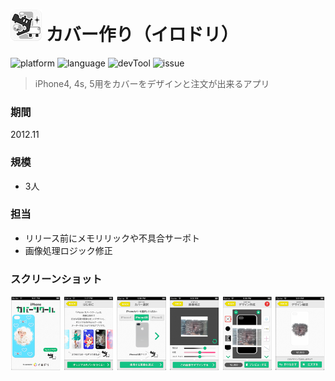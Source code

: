 # ![](https://github.com/Noodlekim/RESUME/blob/master/images/kabatukuri.png?raw=true=50x50) カバー作り（イロドリ）

![platform](https://img.shields.io/badge/platform-iOS-blue.svg)
![language](https://img.shields.io/badge/language-Obj--C-red.svg)
![devTool](https://img.shields.io/badge/devTool-Xcode-yellow.svg)
![issue](https://img.shields.io/badge/issue-Backlog-green.svg)

> iPhone4, 4s, 5用をカバーをデザインと注文が出来るアプリ

### 期間
2012.11

### 規模
- 3人

### 担当
- リリース前にメモリリックや不具合サーポト
- 画像処理ロジック修正

### スクリーンショット
![](https://github.com/Noodlekim/RESUME/blob/master/images/screenshots/monstar-lab/ml_kabatukuri.png?raw=true)
